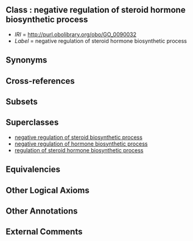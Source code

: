 
## Class : negative regulation of steroid hormone biosynthetic process

 * *IRI* = http://purl.obolibrary.org/obo/GO_0090032
 * *Label* = negative regulation of steroid hormone biosynthetic process

## Synonyms


## Cross-references


## Subsets


## Superclasses

 * [negative regulation of steroid biosynthetic process](../../GO/94/GO_0010894.md)
 * [negative regulation of hormone biosynthetic process](../../GO/53/GO_0032353.md)
 * [regulation of steroid hormone biosynthetic process](../../GO/30/GO_0090030.md)

## Equivalencies


## Other Logical Axioms


## Other Annotations


## External Comments

